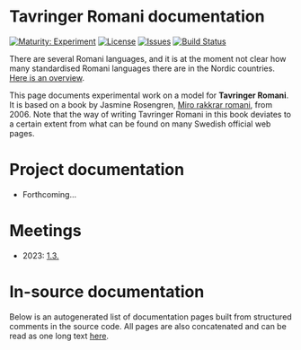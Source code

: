 # Tavringer Romani documentation

[![Maturity: Experiment](https://img.shields.io/badge/Maturity-Experiment-black.svg)](https://giellalt.github.io/MaturityClassification.html)
[![License](https://img.shields.io/github/license/giellalt/lang-rmu)](https://github.com/giellalt/lang-rmu/blob/main/LICENSE)
[![Issues](https://img.shields.io/github/issues/giellalt/lang-rmu)](https://github.com/giellalt/lang-rmu/issues)
[![Build Status](https://divvun-tc.thetc.se/api/github/v1/repository/giellalt/lang-rmu/main/badge.svg)](https://github.com/giellalt/lang-rmu/actions)

There are several Romani languages, and it is at the moment not clear how many standardised Romani languages there are in the Nordic countries. [Here is an overview](../lang-rmy/romani-languages.html).

This page documents experimental work on a model for **Tavringer Romani**. It is based on a book by Jasmine Rosengren, [Miro rakkrar romani](https://dokumen.tips/download/link/miro-rakkrar-romani-skolverket-miro-rakkrar-romani-3-miro-rakkrar-romani-jag-talar.html), from 2006. Note that the way of writing Tavringer Romani in this book deviates to a certain extent from what can be found on many Swedish official web pages.

# Project documentation

- Forthcoming...


# Meetings

- 2023: [1.3.](meetings/230301.md)


# In-source documentation

Below is an autogenerated list of documentation pages built from structured comments in the source code. All pages are also concatenated and can be read as one long text [here](rmu.md).
